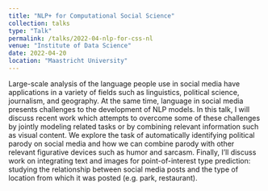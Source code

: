 ```yaml
---
title: "NLP+ for Computational Social Science"
collection: talks
type: "Talk"
permalink: /talks/2022-04-nlp-for-css-nl
venue: "Institute of Data Science"
date: 2022-04-20
location: "Maastricht University"
---
```


Large-scale analysis of the language people use in social media have applications in a variety of fields such as linguistics, political science, journalism, and geography. At the same time, language in social media presents challenges to the development of NLP models. In this talk, I will discuss recent work which attempts to overcome some of these challenges by jointly modeling related tasks or by combining relevant information such as visual content. We explore the task of automatically identifying political parody on social media and how we can combine parody with other relevant figurative devices such as humor and sarcasm. Finally, I’ll discuss work on integrating text and images for point-of-interest type prediction: studying the relationship between social media posts and the type of location from which it was posted (e.g. park, restaurant).
